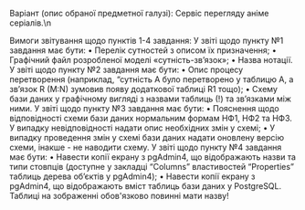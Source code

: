 Варіант (опис обраної предметної галузі):
  Сервіс перегляду аніме серіалів.\n
  
Вимоги звітування щодо пунктів 1-4 завдання:
У звіті щодо пункту №1 завдання має бути:
  •	Перелік сутностей з описом їх призначення;
  •	Графічний файл розробленої моделі «сутність-зв’язок»;
  •	Назва нотації.
У звіті щодо пункту №2 завдання має бути:
  •	Опис процесу перетворення (наприклад, “сутність А було перетворено у таблицю А, а зв’язок R (M:N) зумовив появу додаткової таблиці R1
    тощо);
  •	Схему бази даних у графічному вигляді з назвами таблиць (!) та
    зв’язками між ними.
У звіті щодо пункту №3 завдання має бути:
  •	Пояснення щодо відповідності схеми бази даних нормальним формам НФ1, НФ2 та НФ3. У випадку невідповідності надати опис необхідних змін у схемі;
  •	У випадку проведення змін у схемі бази даних надати оновлену версію схеми, інакше - не наводити схему.
    У звіті щодо пункту №4 завдання має бути:
  •	Навести копії екрану з pgAdmin4, що відображають назви та типи стовпців (доступне у закладці “Columns” властивостей “Properties”
    таблиць дерева об’єктів у pgAdmin4);
  •	Навести копії екрану з pgAdmin4, що відображають вміст таблиць бази даних у PostgreSQL. Таблиці на зображенні обов'язково повинні мати назву!
